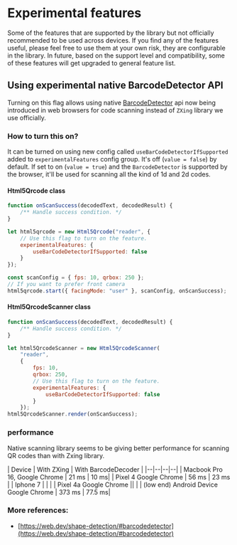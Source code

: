 # Experimental features
Some of the features that are supported by the library but not officially
recommended to be used across devices. If you find any of the features useful,
please feel free to use them at your own risk, they are configurable in the
library. In future, based on the support level and compatibility, some of
these features will get upgraded to general feature list.

## Using experimental native BarcodeDetector API
Turning on this flag allows using native [BarcodeDetector](https://developer.mozilla.org/en-US/docs/Web/API/BarcodeDetector)
api now being introduced in web browsers for code scanning instead of `ZXing`
library we use officially.

### How to turn this on?
It can be turned on using new config called `useBarCodeDetectorIfSupported`
added to `experimentalFeatures` config group. It's off (`value = false`) by
default. If set to on (`value = true`) and the `BarcodeDetector` is supported
by the browser, it'll be used for scanning all the kind of 1d and 2d codes.

#### Html5Qrcode class

```js
function onScanSuccess(decodedText, decodedResult) {
    /** Handle success condition. */
}

let html5qrcode = new Html5Qrcode("reader", {
    // Use this flag to turn on the feature.
    experimentalFeatures: {
        useBarCodeDetectorIfSupported: false
    }
});

const scanConfig = { fps: 10, qrbox: 250 };
// If you want to prefer front camera
html5qrcode.start({ facingMode: "user" }, scanConfig, onScanSuccess);
```

#### Html5QrcodeScanner class

```js
function onScanSuccess(decodedText, decodedResult) {
    /** Handle success condition. */
}

let html5QrcodeScanner = new Html5QrcodeScanner(
    "reader", 
    { 
        fps: 10,
        qrbox: 250,
        // Use this flag to turn on the feature.
        experimentalFeatures: {
            useBarCodeDetectorIfSupported: false
        }
    });
html5QrcodeScanner.render(onScanSuccess);
```

### performance

Native scanning library seems to be giving better performance for scanning QR
codes than with Zxing library.

| Device | With ZXing | With BarcodeDecoder |
|--|--|--|--|
| Macbook Pro 16, Google Chrome | 21 ms |  10 ms|
| Pixel 4 Google Chrome | 56 ms | 23 ms |
| Iphone 7 | | |
| Pixel 4a Google Chrome || |
| (low end) Android Device Google Chrome | 373 ms | 77.5 ms|

### More references:
 - [https://web.dev/shape-detection/#barcodedetector](https://web.dev/shape-detection/#barcodedetector)